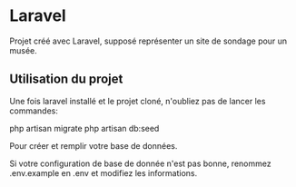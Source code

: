 # Laravel
Projet créé avec Laravel, supposé représenter un site de sondage pour un musée.

## Utilisation du projet
Une fois laravel installé et le projet cloné, n'oubliez pas de lancer les commandes:

php artisan migrate
php artisan db:seed

Pour créer et remplir votre base de données.

Si votre configuration de base de donnée n'est pas bonne, renommez .env.example en .env et modifiez les informations.